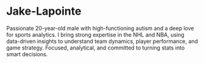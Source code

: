 # Jake-Lapointe
Passionate 20-year-old male with high-functioning autism and a deep love for sports analytics. I bring strong expertise in the NHL and NBA, using data-driven insights to understand team dynamics, player performance, and game strategy. Focused, analytical, and committed to turning stats into smart decisions.
